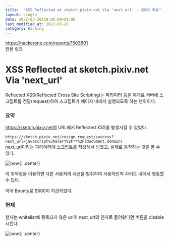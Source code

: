 ```yaml
---
title:  "XSS Reflected at sketch.pixiv.net Via 'next_url' - $500 리뷰"
layout: single
date: 2022-03-28T18:00:00+09:00
last_modified_at: 2022-03-28
category: Hacking
---
```


<https://hackerone.com/reports/1503601>  
원본 링크  

# XSS Reflected at sketch.pixiv.net Via 'next_url'  
Reflected XSS(Reflected Cross Site Scripting)는 파라미터 등을 매개로 서버에 스크립트를 전달(request)하여 스크립트가 페이지 내에서 실행되도록 하는 행위이다.  
  
### 요약
https://sketch.pixiv.net의 URL에서 Reflected XSS를 발생시킬 수 있었다.  
  
```https://sketch.pixiv.net/resign_request/success?next_url=javascript%3Aalert%2F**%2F(document.domain)```  
next_url이라는 파라미터에 스크립트를 작성해서 넘겼고, 실제로 동작하는 것을 볼 수 있다.  
  
![now](/assets/img/2022-03-28-1503601-XSS-Reflected-at-sketch.pixiv.net-Via-'next_url'/1.jpg){: .center}  
  
이 취약점을 이용하면 다른 사용자의 세션을 탈취하여 사용자인척 사이트 내에서 행동할 수 있다.  
  
이에 Bounty로 $500이 지급되었다.  

### 현재
현재는 whitelist에 등록되지 않은 url이 next_url의 인자로 들어왔다면 버튼을 disable 시킨다.  
  
![now](/assets/img/2022-03-28-1503601-XSS-Reflected-at-sketch.pixiv.net-Via-'next_url'/2.png){: .center}  
